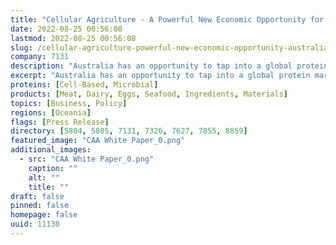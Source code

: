```yaml
---
title: "Cellular Agriculture - A Powerful New Economic Opportunity for Australia"
date: 2022-08-25 00:56:08
lastmod: 2022-08-25 00:56:08
slug: /cellular-agriculture-powerful-new-economic-opportunity-australia
company: 7131
description: "Australia has an opportunity to tap into a global protein market worth US$930 billion by 2035 by investing and scaling up its cellular agriculture capability, a new report has found."
excerpt: "Australia has an opportunity to tap into a global protein market worth US$930 billion by 2035 by investing and scaling up its cellular agriculture capability, a new report has found."
proteins: [Cell-Based, Microbial]
products: [Meat, Dairy, Eggs, Seafood, Ingredients, Materials]
topics: [Business, Policy]
regions: [Oceania]
flags: [Press Release]
directory: [5804, 5805, 7131, 7326, 7627, 7855, 8859]
featured_image: "CAA White Paper_0.png"
additional_images:
  - src: "CAA White Paper_0.png"
    caption: ""
    alt: ""
    title: ""
draft: false
pinned: false
homepage: false
uuid: 11130
---
```

